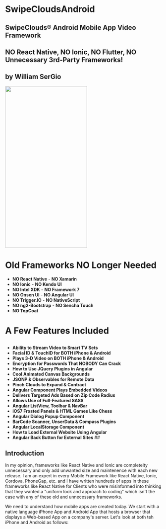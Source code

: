 # SwipeCloudsAndroid

## SwipeClouds® Android Mobile App Video Framework ##
## NO React Native, NO Ionic, NO Flutter, NO Unnecessary 3rd-Party Frameworks!  ##
## by William SerGio ##

<img height="520px" src="/SwipeCloudsAndroid/app/src/main/assets/www/img/swipeclouds.gif" width="264px" />

# Old Frameworks NO Longer Needed #
  - **NO React Native**       - **NO Xamarin**
  - **NO Ionic**              - **NO Kendo UI**
  - **NO Intel XDK**          - **NO Framework 7**
  - **NO Onsen UI**	          - **NO Angular UI**
  - **NO Trigger.IO**         - **NO NativeScript**
  - **NO ng2-Bootstrap**	    - **NO Sencha Touch**	
  - **NO TopCoat**
  
# A Few Features Included #

## 
- **Ability to Stream Video to Smart TV Sets**
- **Facial ID & TouchID for BOTH iPhone & Android**
- **Plays 3-D Video on BOTH iPhone & Android**
- **Encryption for Passwords That NOBODY Can Crack**
- **How to Use JQuery Plugins in Angular**
- **Cool Animated Canvas Backgrounds**
- **JSONP & Observables for Remote Data**
- **Pinch Clouds to Expand & Contract**
- **Angular Component Plays Embedded Videos**
- **Delivers Targeted Ads Based on Zip Code Radius**
- **Allows Use of Full-Featured SASS**
- **Angular ListView, Toolbar & NavBar**
- **iOS7 Frosted Panels & HTML Games Like Chess**
- **Angular Dialog Popup Component**
- **BarCode Scanner, UnserData & Compass Plugins**
- **Angular LocalStorage Component**
- **How to Load External Website Using Angular**
- **Angular Back Button for External Sites** ##

## Introduction ##

<p>In my opinion, frameworks like React Native and Ionic are completelty unnecessary and only add unwanted size and maintenence with each new release. I am an expert in every Mobile Framework like React Native, Ionic, Cordova, PhoneGap, etc. and I have written hundreds of apps in these frameworks like React Native for Clients who were misinformed into thinking that they wanted a "uniform look and approach to coding" which isn't the case with any of these old and unnecessary frameworks.</p>
 
<p>We need to understand how mobile apps are created today. We start with a native language iPhone App and Android App that hosts a browser that displays a Web-based App on a company's server. Let's look at both teh iPhone and Android as follows:
